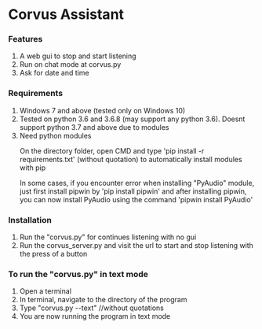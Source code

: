 <h1>Corvus Assistant</h1>

<h3> Features </h3>
<ol>
<li> A web gui to stop and start listening </li>
<li>Run on chat mode at corvus.py</li>
<li> Ask for date and time </li>
</ol>

<h3> Requirements </h3>

<ol>
<li>Windows 7 and above (tested only on Windows 10)</li>
<li>Tested on python 3.6 and 3.6.8 (may support any python 3.6). Doesnt support python 3.7 and above due to modules</li>
<li>Need python modules
<p>On the directory folder, open CMD and type 'pip install -r requirements.txt' (without quotation) to automatically install modules with pip</p></li>
  <p>In some cases, if you encounter error when installing "PyAudio" module, just first install pipwin by 'pip install pipwin' and after installing pipwin, you can now install PyAudio using the command 'pipwin install PyAudio' </p>
</ol>

<h3> Installation </h3>

<ol>
<li> Run the "corvus.py" for continues listening with no gui </li>
<li>Run the corvus_server.py and visit the url to start and stop listening with the press of a button</li>
</ol>

<h3> To run the "corvus.py" in text mode </h3>

<ol>
<li>Open a terminal </li>
<li>In terminal, navigate to the directory of the program</li>
<li>Type "corvus.py --text" //without quotations</li>
<li>You are now running the program in text mode</li>
</ol>